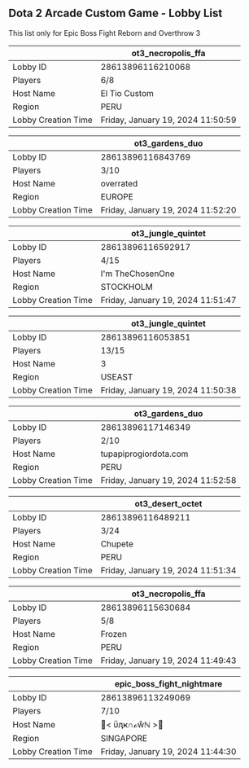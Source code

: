 ## Dota 2 Arcade Custom Game - Lobby List

This list only for Epic Boss Fight Reborn and Overthrow 3

|  | ot3_necropolis_ffa |
| ------ | ------ |
| Lobby ID | 28613896116210068 |
| Players | 6/8 |
| Host Name | El Tio Custom |
| Region | PERU |
| Lobby Creation Time | Friday, January 19, 2024 11:50:59 |


|  | ot3_gardens_duo |
| ------ | ------ |
| Lobby ID | 28613896116843769 |
| Players | 3/10 |
| Host Name | overrated |
| Region | EUROPE |
| Lobby Creation Time | Friday, January 19, 2024 11:52:20 |


|  | ot3_jungle_quintet |
| ------ | ------ |
| Lobby ID | 28613896116592917 |
| Players | 4/15 |
| Host Name | I'm TheChosenOne |
| Region | STOCKHOLM |
| Lobby Creation Time | Friday, January 19, 2024 11:51:47 |


|  | ot3_jungle_quintet |
| ------ | ------ |
| Lobby ID | 28613896116053851 |
| Players | 13/15 |
| Host Name | 3 |
| Region | USEAST |
| Lobby Creation Time | Friday, January 19, 2024 11:50:38 |


|  | ot3_gardens_duo |
| ------ | ------ |
| Lobby ID | 28613896117146349 |
| Players | 2/10 |
| Host Name | tupapiprogiordota.com |
| Region | PERU |
| Lobby Creation Time | Friday, January 19, 2024 11:52:58 |


|  | ot3_desert_octet |
| ------ | ------ |
| Lobby ID | 28613896116489211 |
| Players | 3/24 |
| Host Name | Chupete |
| Region | PERU |
| Lobby Creation Time | Friday, January 19, 2024 11:51:34 |


|  | ot3_necropolis_ffa |
| ------ | ------ |
| Lobby ID | 28613896115630684 |
| Players | 5/8 |
| Host Name | Frozen |
| Region | PERU |
| Lobby Creation Time | Friday, January 19, 2024 11:49:43 |


|  | epic_boss_fight_nightmare |
| ------ | ------ |
| Lobby ID | 28613896113249069 |
| Players | 7/10 |
| Host Name | 💯< ΰӆҝ∩ℴẘℕ >💯 |
| Region | SINGAPORE |
| Lobby Creation Time | Friday, January 19, 2024 11:44:30 |


